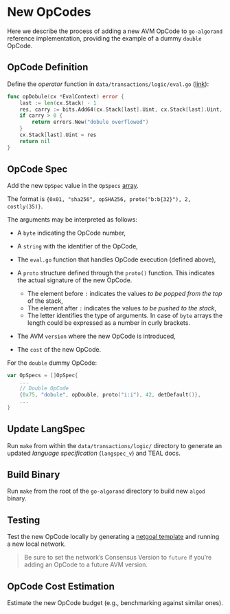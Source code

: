# New OpCodes

Here we describe the process of adding a new AVM OpCode to `go-algorand` reference
implementation, providing the example of a dummy `double` OpCode.

## OpCode Definition

Define the _operator_ function in `data/transactions/logic/eval.go` ([link](https://github.com/algorand/go-algorand/blob/34deef26be34aebbdd7221dd2c55181e6f584bd2/data/transactions/logic/eval.go)):

```go
func opDobule(cx *EvalContext) error {
    last := len(cx.Stack) - 1
    res, carry := bits.Add64(cx.Stack[last].Uint, cx.Stack[last].Uint, 0)
    if carry > 0 {
        return errors.New("dobule overflowed")
    }
    cx.Stack[last].Uint = res
    return nil
}
```

## OpCode Spec

Add the new `OpSpec` value in the `OpSpecs` [array](https://github.com/algorand/go-algorand/blob/b7b3e5e3c9a83cbd6bd038f4f1856039d941b958/data/transactions/logic/opcodes.go#L492).

The format is `{0x01, "sha256", opSHA256, proto("b:b{32}"), 2, costly(35)}`.

The arguments may be interpreted as follows:

- A `byte` indicating the OpCode number,

- A `string` with the identifier of the OpCode,

- The `eval.go` function that handles OpCode execution (defined above),

- A `proto` structure defined through the `proto()` function. This indicates the
actual signature of the new OpCode.
  - The element before `:` indicates the values _to be popped from the top_ of the stack,
  - The element after `:` indicates the values _to be pushed to the stack_,
  - The letter identifies the type of arguments. In case of `byte` arrays the length
  could be expressed as a number in curly brackets.

- The AVM `version` where the new OpCode is introduced,

- The `cost` of the new OpCode.

For the `double` dummy OpCode:

```go
var OpSpecs = []OpSpec{
    ...
    // Double OpCode
    {0x75, "dobule", opDouble, proto("i:i"), 42, detDefault()},
    ...
}
```

## Update LangSpec

Run `make` from within the `data/transactions/logic/` directory to generate an updated
_language specification_ (`langspec_v`) and TEAL docs.

## Build Binary

Run `make` from the root of the `go-algorand` directory to build new `algod` binary.

## Testing

Test the new OpCode locally by generating a [netgoal template](https://github.com/algorand/go-algorand/tree/13e66ff9ba5073637f69f9dd4e5572f19b77e38c/cmd/netgoal)
and running a new local network.

> Be sure to set the network’s Consensus Version to `future` if you’re adding an
> OpCode to a future AVM version.

## OpCode Cost Estimation

Estimate the new OpCode budget (e.g., benchmarking against similar ones).